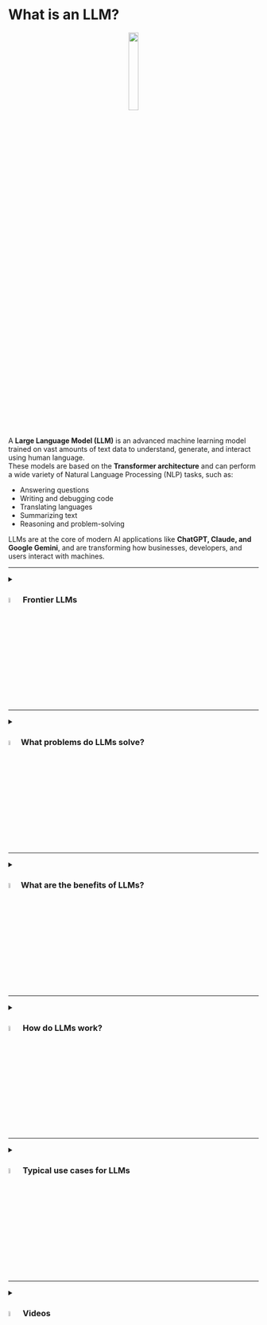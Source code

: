 # What is an LLM?

<div align="center">
  <img src="https://static.vecteezy.com/system/resources/previews/042/890/624/non_2x/llm-artificial-intelligence-blue-gradient-concept-icon-content-generation-chatbot-round-shape-line-illustration-abstract-idea-graphic-design-easy-to-use-infographic-presentation-vector.jpg" width="20%">
</div>
<br/>

A **Large Language Model (LLM)** is an advanced machine learning model trained on vast amounts of text data to understand, generate, and interact using human language.  
These models are based on the **Transformer architecture** and can perform a wide variety of Natural Language Processing (NLP) tasks, such as:

- Answering questions  
- Writing and debugging code  
- Translating languages  
- Summarizing text  
- Reasoning and problem-solving  

LLMs are at the core of modern AI applications like **ChatGPT, Claude, and Google Gemini**, and are transforming how businesses, developers, and users interact with machines.

---

<details><summary><h3><a href="#"><img src="https://cdn-icons-png.flaticon.com/512/14782/14782290.png" width="5%"></a> Frontier LLMs</h3></summary>

#### Closed-Source
- **GPT (OpenAI)** – Industry leader in general-purpose reasoning, coding, and conversation. Known for ChatGPT.  
- **Claude (Anthropic)** – Emphasizes safety and constitutional AI. Strong at long-context understanding.  
- **Gemini (Google DeepMind)** – Integrates with Google’s ecosystem; strong at multimodal reasoning (text, images, code).  
- **Command R (Cohere)** – Optimized for retrieval-augmented generation (RAG) and enterprise workflows.  
- **Perplexity** – Hybrid model + search engine; optimized for real-time question answering with citations.  

#### Open-Source
- **LLaMA (Meta)** – A family of open models widely adapted for fine-tuning and research.  
- **Mixtral (Mistral)** – Sparse Mixture-of-Experts (MoE) architecture, offering efficiency with strong performance.  
- **Qwen (Alibaba Cloud)** – Open models with strong multilingual support, especially for Asian languages.  
- **Gemma (Google)** – Lightweight models released for research and local development.  
- **Phi (Microsoft)** – Small, efficient models optimized for reasoning with surprisingly strong results.  

---

### Ways to Use LLMs

1. **Chat Interfaces**  
   - Direct interaction via web or desktop apps.  
   - Examples: **ChatGPT**, **Claude.ai**, **Gemini**.  

2. **Cloud APIs**  
   - REST/GraphQL APIs from OpenAI, Anthropic, Cohere, etc.  
   - Integration frameworks: **LangChain**, **Semantic Kernel**.  
   - Managed AI cloud services:  
     - **Amazon Bedrock** – multi-model API access.  
     - **Azure ML** – enterprise-grade ML + deployment.  
     - **Vertex AI** – Google’s managed ML/LLM platform.  

3. **Direct Inference**  
   - **Hugging Face Transformers** library for model loading + fine-tuning.  
   - **Ollama** or **LM Studio** to run smaller models locally.  
   - Often used when privacy, cost, or customization is critical.  

---

### Capabilities of Frontier Models

- **Synthesizing information** – Produces structured, researched, and summarized answers.  
- **Expanding ideas** – Turns notes into polished drafts (emails, reports, blog posts).  
- **Coding** – Writes, debugs, and explains code; has become a go-to tool for developers.  
- **Multimodality** (some models) – Understands text, images, and sometimes audio/video.  
- **Long-context reasoning** – Some models (Claude, GPT-4 Turbo) can handle 100k+ tokens.  

---

### Limitations

- **Specialized knowledge** – Still below human experts in narrow fields (e.g., medicine, law).  
- **Knowledge cut-off** – Training data limits awareness of very recent events.  
- **Hallucinations** – Can confidently output false information.  
- **Cost and efficiency** – Frontier closed-source APIs can be expensive at scale.  
- **Data privacy** – Using APIs means sending data externally; may conflict with enterprise security needs.  

</details>
  
---

<details><summary> <h3><a href="#"><img src="https://cdn-icons-png.flaticon.com/512/4133/4133589.png" width="5%"></a>What problems do LLMs solve?</h3></summary>
  
LLMs help address a range of language-related challenges:

- **Language Understanding**: Enables machines to comprehend and interpret natural language.
- **Text Generation**: Automates content creation across a wide variety of formats.
- **Question Answering**: Powers intelligent search and conversational interfaces.
- **Translation and Summarization**: Improves access to global information and compresses long content.
- **Code Assistance**: Supports software development by writing or explaining code.
</details>

---

<details><summary><h3><a href="#"><img src="https://cdn-icons-png.flaticon.com/512/3588/3588592.png" width="5%"></a>What are the benefits of LLMs?</h3></summary>

Key advantages of using LLMs include:

- **High Versatility**: One model can perform dozens of NLP tasks with minimal tuning.
- **Zero/Few-shot Learning**: LLMs can complete new tasks by simply providing examples in a prompt.
- **Productivity Boost**: Speeds up writing, coding, and content generation.
- **Multilingual Capabilities**: Many LLMs understand and generate text in multiple languages.
- **Human-like Interaction**: Enables more natural communication with machines.
</details>

---

<details><summary><h3><a href="#"><img src="https://cdn-icons-png.flaticon.com/512/2833/2833807.png" width="5%"></a> How do LLMs work?</h3></summary>

LLMs are typically based on the **Transformer architecture**. They are trained on massive text datasets to learn statistical patterns of language. Once trained, they use attention mechanisms to generate context-aware responses based on the user’s prompt. LLMs can be fine-tuned or used via **prompt engineering**, **retrieval-augmented generation (RAG)**, or **agent-based systems** to complete more complex tasks.

<h4> Step-by-step Process </h4>

1. **Input (Prompt)**
   - You provide a question, sentence, or instruction to the model.
   - Example: "Explain what a transformer model is."

2. **Tokenization**
   - The input text is broken down into smaller parts called tokens (words, subwords, or characters).
   - These tokens are converted into numbers (IDs) using a vocabulary.

3. **Embedding**
   - The token IDs are transformed into dense vector representations.
   - This allows the model to understand relationships and meaning in a mathematical space.

4. **Transformer Layers (Attention Mechanism)**
   - The input passes through multiple transformer layers.
   - These layers apply **self-attention** to understand context and relationships between words.

5. **Prediction (Decoding)**
   - The model generates the next token(s) based on the learned patterns.
   - This process continues until it completes the response.

6. **Output (Text)**
   - The output tokens are converted back into human-readable text.

---

### Simple Diagram


```mermaid
graph TD
    A[User Prompt] --> B[Tokenization]
    B --> C[Embedding]
    C --> D[Transformer Layers]
    D --> E[Self-Attention Mechanism]
    E --> F[Token Prediction]
    F --> G[Text Output]

```


</details>

---

<details><summary><h3><a href="#"><img src="https://cdn-icons-png.flaticon.com/512/1705/1705312.png" width="5%"></a> Typical use cases for LLMs</h3></summary>

Popular applications of LLMs include:

- **Chatbots and Virtual Assistants**: Automate conversations in customer support or internal tools.
- **Content Creation**: Generate blogs, ads, emails, or documentation at scale.
- **Code Generation**: Write or debug code from natural language descriptions.
- **Search and Retrieval**: Enhance search relevance using semantic understanding.
- **Legal and Financial Analysis**: Extract and summarize information from dense documents.
- **Healthcare Applications**: Summarize medical records or generate reports.
</details>

---

<details><summary><h3><a href="#"><img src="https://cdn-icons-png.flaticon.com/512/2965/2965363.png" width="5%"></a> Videos</h3></summary>
  <div align="center">
    <a href="https://www.youtube.com/watch?v=5sLYAQS9sWQ&t" target="_blank">
        <img width="640" height="360" src="https://i.ytimg.com/vi/5sLYAQS9sWQ/maxresdefault.jpg"/>
    </a>
  </div>
  <hr/>
  <div align="center">
    <a href="https://www.youtube.com/watch?v=ZLbVdvOoTKM" target="_blank">
        <img width="640" height="360" src="https://i.ytimg.com/vi/ZLbVdvOoTKM/maxresdefault.jpg"/>
    </a>
  </div>
</details>
